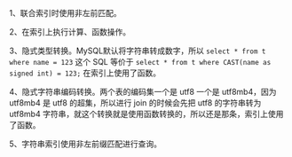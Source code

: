 1、联合索引时使用非左前匹配。

2、在索引上执行计算、函数操作。

3、隐式类型转换。MySQL默认将字符串转成数字，所以 `select * from t where name = 123` 这个 SQL 等价于 `select * from t where CAST(name as signed int) = 123;` 在索引上使用了函数。

4、隐式字符串编码转换。两个表的编码集一个是 utf8 一个是 utf8mb4，因为 utf8mb4 是 utf8 的超集，所以进行 join 的时候会先把 utf8 的字符串转为 utf8mb4 字符串，就这个转换就是使用函数转换的，所以还是那条，索引上使用了函数。

5、字符串索引使用非左前缀匹配进行查询。
